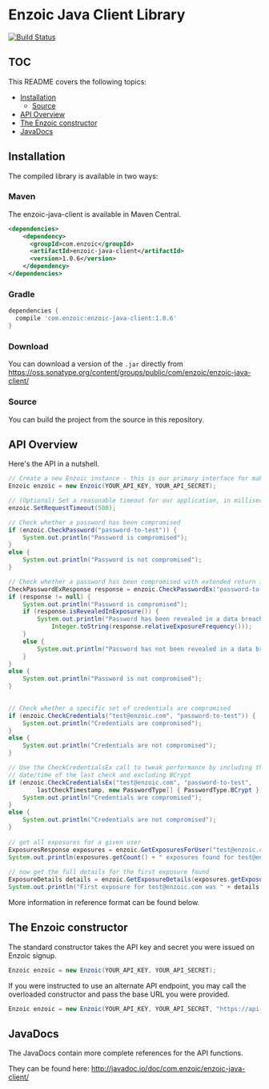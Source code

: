 # Enzoic Java Client Library

[![Build Status](https://travis-ci.org/Enzoic/enzoic-java-client.svg?branch=master)](https://travis-ci.org/Enzoic/enzoic-java-client)

## TOC

This README covers the following topics:

- [Installation](#installation)
	<!--- [Maven](#maven)
	- [Gradle](#gradle)
	- [Download](#download)-->
	- [Source](#source)
- [API Overview](#api-overview)
- [The Enzoic constructor](#the-enzoic-constructor)
- [JavaDocs](#javadocs)

## Installation

The compiled library is available in two ways:

### Maven

The enzoic-java-client is available in Maven Central.

```xml
<dependencies>
    <dependency>
      <groupId>com.enzoic</groupId>
      <artifactId>enzoic-java-client</artifactId>
      <version>1.0.6</version>
    </dependency>
</dependencies>
```

### Gradle

```groovy
dependencies {
  compile 'com.enzoic:enzoic-java-client:1.0.6'
}
```

### Download

You can download a version of the `.jar` directly from <https://oss.sonatype.org/content/groups/public/com/enzoic/enzoic-java-client/>

### Source

You can build the project from the source in this repository.

## API Overview

Here's the API in a nutshell.

```java
// Create a new Enzoic instance - this is our primary interface for making API calls
Enzoic enzoic = new Enzoic(YOUR_API_KEY, YOUR_API_SECRET);

// (Optional) Set a reasonable timeout for our application, in milliseconds.
enzoic.SetRequestTimeout(500);

// Check whether a password has been compromised
if (enzoic.CheckPassword("password-to-test")) {
    System.out.println("Password is compromised");
}
else {
    System.out.println("Password is not compromised");
}

// Check whether a password has been compromised with extended return information
CheckPasswordExResponse response = enzoic.CheckPasswordEx("password-to-test");
if (response != null) {
    System.out.println("Password is compromised");
    if (response.isRevealedInExposure()) {
        System.out.println("Password has been revealed in a data breach and has a relative breach frequency of " +
            Integer.toString(response.relativeExposureFrequency()));
    }
    else {
        System.out.println("Password has not been revealed in a data breach, but exists publicly in cracking dictionaies.");
    }
}
else {
    System.out.println("Password is not compromised");
}

 
// Check whether a specific set of credentials are compromised
if (enzoic.CheckCredentials("test@enzoic.com", "password-to-test")) {
    System.out.println("Credentials are compromised");
}
else {
    System.out.println("Credentials are not compromised");
}

// Use the CheckCredentialsEx call to tweak performance by including the
// date/time of the last check and excluding BCrypt
if (enzoic.CheckCredentialsEx("test@enzoic.com", "password-to-test",
        lastCheckTimestamp, new PasswordType[] { PasswordType.BCrypt })) {
    System.out.println("Credentials are compromised");
}
else {
    System.out.println("Credentials are not compromised");
}
 
// get all exposures for a given user
ExposuresResponse exposures = enzoic.GetExposuresForUser("test@enzoic.com");
System.out.println(exposures.getCount() + " exposures found for test@enzoic.com");
 
// now get the full details for the first exposure found
ExposureDetails details = enzoic.GetExposureDetails(exposures.getExposures()[0]);
System.out.println("First exposure for test@enzoic.com was " + details.getTitle());
```

More information in reference format can be found below.

## The Enzoic constructor

The standard constructor takes the API key and secret you were issued on Enzoic signup.

```java
Enzoic enzoic = new Enzoic(YOUR_API_KEY, YOUR_API_SECRET);
```

If you were instructed to use an alternate API endpoint, you may call the overloaded constructor and pass the base URL you were provided.

```java
Enzoic enzoic = new Enzoic(YOUR_API_KEY, YOUR_API_SECRET, "https://api-alt.enzoic.com/v1");
```

## JavaDocs

The JavaDocs contain more complete references for the API functions.  

They can be found here: <http://javadoc.io/doc/com.enzoic/enzoic-java-client/>
